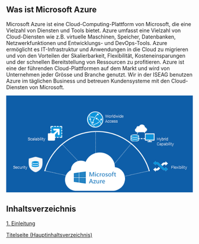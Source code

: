 ## Was ist Microsoft Azure

Microsoft Azure ist eine Cloud-Computing-Plattform von Microsoft, die eine Vielzahl von Diensten und Tools bietet.
Azure umfasst eine Vielzahl von Cloud-Diensten wie z.B. virtuelle Maschinen, Speicher, Datenbanken, Netzwerkfunktionen und Entwicklungs- und DevOps-Tools. Azure ermöglicht es IT-Infrastruktur und Anwendungen in die Cloud zu migrieren und von den Vorteilen der Skalierbarkeit, Flexibilität, Kosteneinsparungen und der schnellen Bereitstellung von Ressourcen zu profitieren. Azure ist eine der führenden Cloud-Plattformen auf dem Markt und wird von Unternehmen jeder Grösse und Branche genutzt. Wir in der ISEAG benutzen Azure im täglichen Business und betreuen Kundensysteme mit den Cloud-Diensten von Microsoft.

![Microsoft Azure](../ressources/microsoft_azure.png)

## Inhaltsverzeichnis

[1. Einleitung](./README.md)

[Titelseite (Hauptinhaltsverzeichnis)](../README.md)